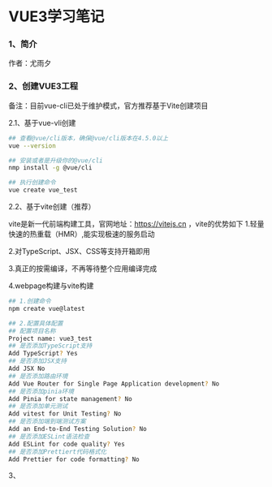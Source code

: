 # VUE3学习笔记

### 1、简介

作者：尤雨夕

### 2、创建VUE3工程

备注：目前vue-cli已处于维护模式，官方推荐基于Vite创建项目

2.1、基于vue-vli创建

```bash
## 查看@vue/cli版本，确保@vue/cli版本在4.5.0以上
vue --version

## 安装或者是升级你的@vue/cli
nmp install -g @vue/cli

## 执行创建命令
vue create vue_test

```

2.2、基于vite创建（推荐）

vite是新一代前端构建工具，官网地址：https://vitejs.cn ，vite的优势如下
1.轻量快速的热重载（HMR）,能实现极速的服务启动

2.对TypeScript、JSX、CSS等支持开箱即用

3.真正的按需编译，不再等待整个应用编译完成

4.webpage构建与vite构建

```bash
## 1.创建命令
npm create vue@latest

## 2.配置具体配置
## 配置项目名称
Project name: vue3_test
## 是否添加TypeScript支持
Add TypeScript? Yes
## 是否添加JSX支持
Add JSX No
## 是否添加路由环境
Add Vue Router for Single Page Application development? No
## 是否添加pinia环境
Add Pinia for state management? No
## 是否添加单元测试
Add vitest for Unit Testing? No
## 是否添加端到端测试方案
Add an End-to-End Testing Solution? No
## 是否添加ESLint语法检查
Add ESLint for code quality? Yes
## 是否添加Prettiert代码格式化
Add Prettier for code formatting? No


```

3、